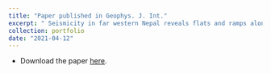 ```yaml
---
title: "Paper published in Geophys. J. Int."
excerpt: " Seismicity in far western Nepal reveals flats and ramps along the Main Himalayan Thrust <br/><img src='/images/HiKNet_article.png'>"
collection: portfolio
date: "2021-04-12"
---
```




* Download the paper [here](/files/LaporteçGJI_HiKNet.pdf).